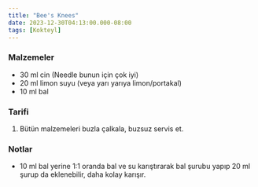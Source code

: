```yaml
---
title: "Bee's Knees"
date: 2023-12-30T04:13:00.000-08:00
tags: [Kokteyl]
---
```


### Malzemeler

- 30 ml cin (Needle bunun için çok iyi)
- 20 ml limon suyu (veya yarı yarıya limon/portakal)
- 10 ml bal

### Tarifi

1. Bütün malzemeleri buzla çalkala, buzsuz servis et.

### Notlar

- 10 ml bal yerine 1:1 oranda bal ve su karıştırarak bal şurubu yapıp 20 ml şurup da eklenebilir, daha kolay karışır.
